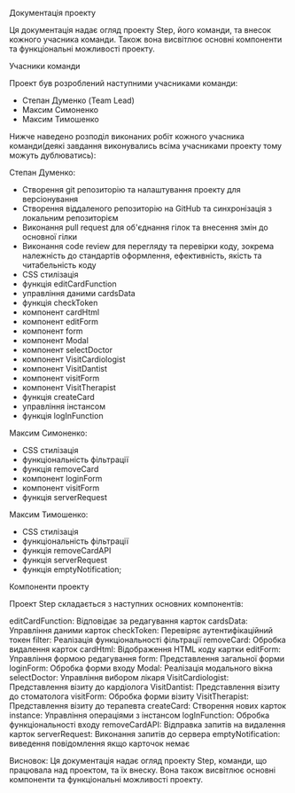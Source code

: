 Документація проекту

Ця документація надає огляд проекту Step, його команди, та внесок кожного учасника команди. Також вона висвітлює основні компоненти та функціональні можливості проекту.

Учасники команди

Проект був розроблений наступними учасниками команди:

- Степан Думенко (Team Lead)
- Максим Симоненко
- Максим Тимошенко


Нижче наведено розподіл виконаних робіт кожного учасника команди(деякі завдання виконувались всіма учасниками проекту тому можуть дублюватись):

Степан Думенко:
- Створення git репозиторію та налаштування проекту для версіонування
- Створення віддаленого репозиторію на GitHub та синхронізація з локальним репозиторієм
- Виконання pull request для об'єднання гілок та внесення змін до основної гілки
- Виконання code review для перегляду та перевірки коду, зокрема належність до стандартів оформлення, ефективність, якість та читабельність коду
- CSS стилізація
- функція editCardFunction
- управління даними cardsData
- функція checkToken
- компонент cardHtml
- компонент editForm
- компонент form
- компонент Modal
- компонент selectDoctor
- компонент VisitCardiologist
- компонент VisitDantist
- компонент visitForm
- компонент VisitTherapist
- функція createCard
- управління інстансом
- функція logInFunction

Максим Симоненко:
- CSS стилізація
- функціональність фільтрації
- функція removeCard
- компонент loginForm
- компонент visitForm
- функція serverRequest

Максим Тимошенко:
- CSS стилізація
- функціональність фільтрації
- функція removeCardAPI
- функція serverRequest
- функція emptyNotification;


Компоненти проекту

Проект Step складається з наступних основних компонентів:

editCardFunction: Відповідає за редагування карток
cardsData: Управління даними карток
checkToken: Перевіряє аутентифікаційний токен
filter: Реалізація функціональності фільтрації
removeCard: Обробка видалення карток
cardHtml: Відображення HTML коду картки
editForm: Управління формою редагування
form: Представлення загальної форми
loginForm: Обробка форми входу
Modal: Реалізація модального вікна
selectDoctor: Управління вибором лікаря
VisitCardiologist: Представлення візиту до кардіолога
VisitDantist: Представлення візиту до стоматолога
visitForm: Обробка форми візиту
VisitTherapist: Представлення візиту до терапевта
createCard: Створення нових карток
instance: Управління операціями з інстансом
logInFunction: Обробка функціональності входу
removeCardAPI: Відправка запитів на видалення карток
serverRequest: Виконання запитів до сервера
emptyNotification: виведення повідомлення якщо карточок немає


Висновок:
Ця документація надає огляд проекту Step, команди, що працювала над проектом, та їх внеску. Вона також висвітлює основні компоненти та функціональні можливості проекту.


